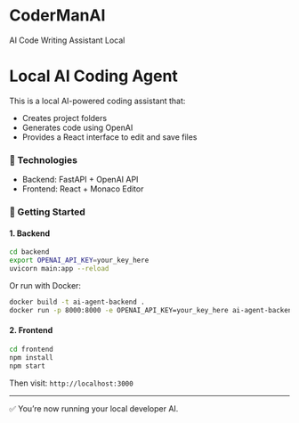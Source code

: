 # CoderManAI
AI Code Writing Assistant Local

# Local AI Coding Agent

This is a local AI-powered coding assistant that:
- Creates project folders
- Generates code using OpenAI
- Provides a React interface to edit and save files

### 🧩 Technologies
- Backend: FastAPI + OpenAI API
- Frontend: React + Monaco Editor

### 🚀 Getting Started

#### 1. Backend
```bash
cd backend
export OPENAI_API_KEY=your_key_here
uvicorn main:app --reload
```

Or run with Docker:
```bash
docker build -t ai-agent-backend .
docker run -p 8000:8000 -e OPENAI_API_KEY=your_key_here ai-agent-backend
```

#### 2. Frontend
```bash
cd frontend
npm install
npm start
```

Then visit: `http://localhost:3000`

---
✅ You’re now running your local developer AI.
